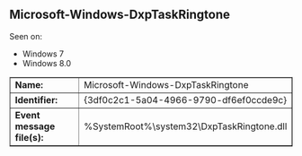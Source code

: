 ## Microsoft-Windows-DxpTaskRingtone

Seen on:
* Windows 7
* Windows 8.0

<table border="1" class="docutils">
  <tbody>
    <tr>
      <td><b>Name:</b></td>
      <td>Microsoft-Windows-DxpTaskRingtone</td>
    </tr>
    <tr>
      <td><b>Identifier:</b></td>
      <td>{3df0c2c1-5a04-4966-9790-df6ef0ccde9c}</td>
    </tr>
    <tr>
      <td><b>Event message file(s):</b></td>
      <td>%SystemRoot%\system32\DxpTaskRingtone.dll</td>
    </tr>
  </tbody>
</table>

&nbsp;

